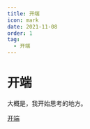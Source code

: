 ```yaml
---
title: 开端
icon: mark
date: 2021-11-08
order: 1
tag:
  - 开端
---
```


# 开端

大概是，我开始思考的地方。

[开端](./anfang.md)
